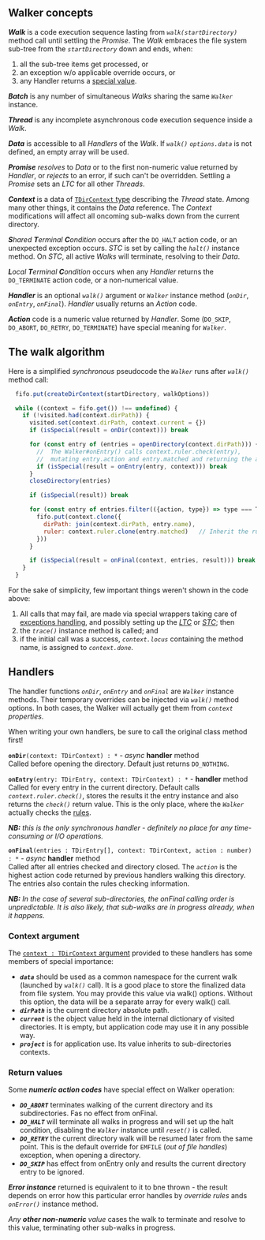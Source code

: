 ## Walker concepts

_**Walk**_ is a code execution sequence lasting from _`walk(startDirectory)`_ method call 
until settling the _Promise_. The _Walk_ embraces the file system sub-tree from the
_`startDirectory`_ down and ends, when:
   1. all the sub-tree items get processed, or
   1. an exception w/o applicable override occurs, or
   1. any Handler returns a [special value](#return-values).

_**Batch**_ is any number of simultaneous _Walks_ sharing the same _`Walker`_ instance.

_**Thread**_ is any incomplete asynchronous code execution sequence inside a _Walk_.

_**Data**_ is accessible to all _Handlers_ of the _Walk_.
If _`walk()`_ _`options.data`_  is not defined, an empty array will be used.

_**Promise**_ _resolves_ to _Data_ or to the first non-numeric value returned by
_Handler_, or _rejects_ to an error, if such can't be overridden.
Settling a _Promise_ sets an _LTC_ for all other _Threads_.

_**Context**_ is a data of [`TDirContext` type](../src/typedefs.js) describing the _Thread_ state. 
Among many other things, it contains the _Data_ reference.
The _Context_ modifications will affect all oncoming sub-walks down from the current directory.

_**S**hared **T**erminal **C**ondition_ <a name="stc">occurs</a> after the `DO_HALT` action code, or 
an unexpected exception occurs. 
_STC_ is set by calling the _`halt()`_ instance method. 
On _STC_, all active _Walks_ will terminate, resolving to their _Data_.

_**L**ocal **T**erminal **C**ondition_ <a name="ltc">occurs</a> when any _Handler_ returns
the `DO_TERMINATE` action code, or a non-numerical value.

_**Handler**_ is an optional _`walk()`_ argument or _`Walker`_ 
instance method (_`onDir`_, _`onEntry`_, _`onFinal`_).
_Handler_ usually returns an _Action_ code.

_**Action**_ code is a numeric value returned by _Handler_. 
Some (`DO_SKIP`, `DO_ABORT`, `DO_RETRY`, `DO_TERMINATE`) have special meaning for _`Walker`_.

## The walk algorithm
Here is a simplified _synchronous_ pseudocode the _`Walker`_ runs after _`walk()`_ method call:
```javascript
  fifo.put(createDirContext(startDirectory, walkOptions))

  while ((context = fifo.get()) !== undefined) {
    if (!visited.had(context.dirPath)) {
      visited.set(context.dirPath, context.current = {})
      if (isSpecial(result = onDir(context))) break

      for (const entry of (entries = openDirectory(context.dirPath))) {
        //  The Walker#onEntry() calls context.ruler.check(entry),
        //  mutating entry.action and entry.matched and returning the action code.
        if (isSpecial(result = onEntry(entry, context))) break
      }
      closeDirectory(entries)

      if (isSpecial(result)) break

      for (const entry of entries.filter(({action, type}) => type === T_DIR && action < DO_SKIP)) {
        fifo.put(context.clone({
          dirPath: join(context.dirPath, entry.name), 
          ruler: context.ruler.clone(entry.matched)   // Inherit the rules tree traversal status.
        }))
      }

      if (isSpecial(result = onFinal(context, entries, result))) break
    }
  }
```
For the sake of simplicity, few important things weren't shown in the code above:
   1. All calls that may fail, are made via special wrappers taking care of
   [exceptions handling](../README.md#exceptions-handling),
   and possibly setting up the [_LTC_](#ltc) or [_STC_](#stc); then
   1. the _`trace()`_ instance method is called; and
   1. if the initial call was a success, _`context.locus`_ containing the method name, 
   is assigned to _`context.done`_.

## Handlers
The handler functions _`onDir`_, _`onEntry`_ and _`onFinal`_ are _`Walker`_ instance methods.
Their temporary overrides can be injected via _`walk()`_ method options.
In both cases, the Walker will actually get them from _`context` properties_.

When writing your own handlers, be sure to call the original class method first!

**`onDir`**`(context: TDirContext) : *` - _async_ **handler** method<br />
Called before opening the directory. Default just returns `DO_NOTHING`.

**`onEntry`**`(entry: TDirEntry, context: TDirContext) : *` - **handler** method<br />
Called for every entry in the current directory. Default calls _`context.ruler.check()`_,
stores the results it the entry instance and also returns the _`check()`_ return value.
This is the only place, where the _`Walker`_ actually checks
the [rules](../README.md#rule-system).

_**NB:** this is the only _synchronous_ handler - definitely no place for any time-consuming
or I/O operations._

**`onFinal`**`(entries : TDirEntry[], context: TDirContext, action : number) : *` - _async_ **handler** method<br />
Called after all entries checked and directory closed.
The _`action`_ is the highest action code returned by previous handlers walking this directory.
The entries also contain the rules checking information.

_**NB:** In the case of several sub-directories, the onFinal calling order is unpredictable.
It is also likely, that sub-walks are in progress already, when it happens._

### Context argument

The [`context : TDirContext` argument](../src/typedefs.js) provided to these handlers has some members of special importance:
   * **_`data`_** should be used as a common namespace for the current walk (launched by _`walk()`_ call).
   It is a good place to store the finalized data from file system.
   You may provide this value via walk() options. Without this option, the data will be a separate
   array for every walk() call.
   * **_`dirPath`_** is the current directory absolute path.
   * **_`current`_** is the object value held in the internal dictionary of visited directories. It is empty,
   but application code may use it in any possible way.
   * **_`project`_** is for application use. Its value inherits to sub-directories contexts.
   
### Return values
Some **_numeric action codes_** have special effect on Walker operation:
   * **_`DO_ABORT`_** terminates walking of the current directory and its subdirectories. Fas no effect from onFinal.
   * **_`DO_HALT`_** will terminate all walks in progress and will set up the halt condition,
   disabling the _`Walker`_ instance until _`reset()`_ is called.
   * **_`DO_RETRY`_** the current directory walk will be resumed later from the same point.
   This is the default override for `EMFILE` (_out of file handles_) exception, when opening a directory.
   * **_`DO_SKIP`_** has effect from onEntry only and results the current directory entry to be ignored.
   
_**Error instance**_ returned is equivalent to it to bne thrown - the result depends on error how this
particular error handles by _override rules_ ands _`onError()`_ instance method.

_Any **other non-numeric** value_ cases the walk to terminate and resolve to this value, terminating
other sub-walks in progress.
   
   


